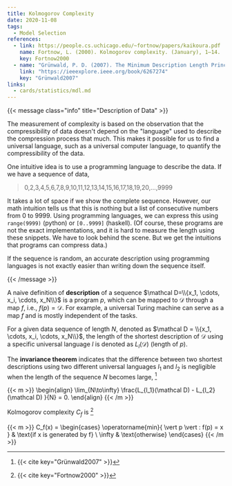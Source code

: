```yaml
---
title: Kolmogorov Complexity
date: 2020-11-08
tags:
  - Model Selection
references:
  - link: https://people.cs.uchicago.edu/~fortnow/papers/kaikoura.pdf
    name: Fortnow, L. (2000). Kolmogorov complexity. (January), 1–14.
    key: Fortnow2000
  - name: "Grünwald, P. D. (2007). The Minimum Description Length Principle. MIT Press."
    link: "https://ieeexplore.ieee.org/book/6267274"
    key: "Grünwald2007"
links:
  - cards/statistics/mdl.md
---
```


{{< message class="info" title="Description of Data" >}}

The measurement of complexity is based on the observation that the compressibility of data doesn't depend on the "language" used to describe the compression process that much. This makes it possible for us to find a universal language, such as a universal computer language, to quantify the compressibility of the data.

One intuitive idea is to use a programming language to describe the data. If we have a sequence of data,

> 0,2,3,4,5,6,7,8,9,10,11,12,13,14,15,16,17,18,19,20,...,9999

It takes a lot of space if we show the complete sequence. However, our math intuition tells us that this is nothing but a list of consecutive numbers from 0 to 9999. Using programming languages, we can express this using `range(9999)` (python) or `[0..9999]` (haskell). (Of course, these programs are not the exact implementations, and it is hard to measure the length using these snippets. We have to look behind the scene. But we get the intuitions that programs can compress data.)

If the sequence is random, an accurate description using programming languages is not exactly easier than writing down the sequence itself.

{{< /message >}}


A naive definition of **description** of a sequence $\mathcal D=\\{x_1, \cdots, x_i, \cdots, x_N\\}$ is a program $p$, which can be mapped to $\mathcal D$ through a map $f$, i.e., $f(p)=\mathcal D$. For example, a universal Turing machine can serve as a map $f$ and is mostly independent of the tasks.

For a given data sequence of length $N$, denoted as $\mathcal D = \\{x_1, \cdots, x_i, \cdots, x_N\\}$, the length of the shortest description of $\mathcal D$ using a specific universal language $l$ is denoted as $L_l(\mathcal D)$ (length of $p$).

The **invariance theorem** indicates that the difference between two shortest descriptions using two different universal languages $l_1$ and $l_2$ is negligible when the length of the sequence $N$ becomes large, [^Grünwald2007]

{{< m >}}
\begin{align}
\lim_{N\to\infty} \frac{L_{l_1}(\mathcal D) - L_{l_2}(\mathcal D) }{N} = 0.
\end{align}
{{< /m >}}



Kolmogorov complexity $C_f$ is [^Fortnow2000]

{{< m >}}
C_f(x) = \begin{cases} \operatorname{min}\{ \vert p \vert : f(p) = x \} & \text{if x is generated by f} \\
\infty & \text{otherwise}
\end{cases}
{{< /m >}}


[^Fortnow2000]: {{< cite key="Fortnow2000" >}}
[^Grünwald2007]: {{< cite key="Grünwald2007" >}}